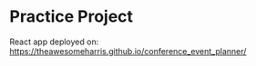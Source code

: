 # Practice Project

React app deployed on: https://theawesomeharris.github.io/conference_event_planner/
